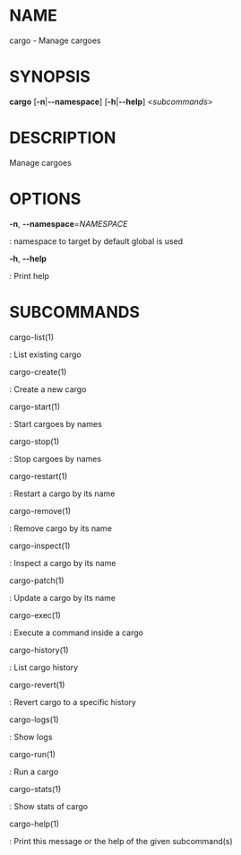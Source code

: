 # NAME

cargo - Manage cargoes

# SYNOPSIS

**cargo** \[**-n**\|**\--namespace**\] \[**-h**\|**\--help**\]
\<*subcommands*\>

# DESCRIPTION

Manage cargoes

# OPTIONS

**-n**, **\--namespace**=*NAMESPACE*

:   namespace to target by default global is used

**-h**, **\--help**

:   Print help

# SUBCOMMANDS

cargo-list(1)

:   List existing cargo

cargo-create(1)

:   Create a new cargo

cargo-start(1)

:   Start cargoes by names

cargo-stop(1)

:   Stop cargoes by names

cargo-restart(1)

:   Restart a cargo by its name

cargo-remove(1)

:   Remove cargo by its name

cargo-inspect(1)

:   Inspect a cargo by its name

cargo-patch(1)

:   Update a cargo by its name

cargo-exec(1)

:   Execute a command inside a cargo

cargo-history(1)

:   List cargo history

cargo-revert(1)

:   Revert cargo to a specific history

cargo-logs(1)

:   Show logs

cargo-run(1)

:   Run a cargo

cargo-stats(1)

:   Show stats of cargo

cargo-help(1)

:   Print this message or the help of the given subcommand(s)
